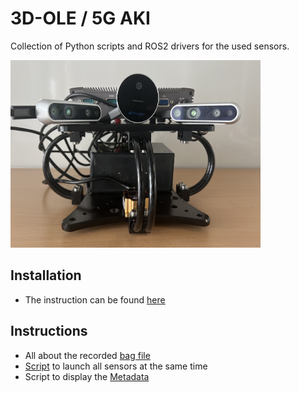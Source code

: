 # 3D-OLE / 5G AKI

Collection of Python scripts and ROS2 drivers for the used sensors.


<img title="5G AKI"  src="/images/platform.jpg" width="400" height="300">




## Installation

- The instruction can be found [here](https://github.com/FjoGeo/ROS_Tutotrial/blob/master/installation.md)


## Instructions

- All about the recorded [bag file](https://github.com/FjoGeo/ROS_Tutotrial/blob/master/bag%20file%20info.md)
- [Script](https://github.com/FjoGeo/ROS_Tutotrial/blob/master/launch/launch_all_sensors.py) to launch all sensors at the same time
- Script to display the [Metadata](https://github.com/FjoGeo/ROS_Tutotrial/blob/master/read%20and%20display%20data/display_metadata.py) 
